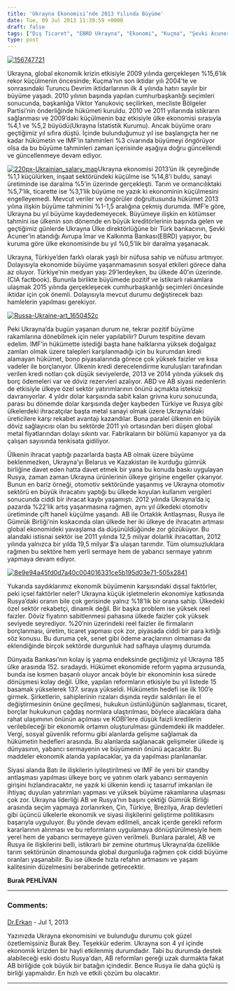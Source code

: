 ```yaml
---
title: 'Ukrayna Ekonomisi’nde 2013 Yılında Büyüme'
date: Tue, 09 Jul 2013 11:39:59 +0000
draft: false
tags: ["Dış Ticaret", "EBRD Ukrayna", "Ekonomi", "Kuçma", "Şevki Acuner", "Ukrayan tarım", "Ukrayna", "Ukrayna büyüme", "Ukrayna Ekonomik Büyüme", "Ukrayna Ekonomisi", "Ukrayna ekonomisi 2013", "Ukrayna sanayi", "Yaşam"]
type: post
---
```


[![156747721](http://burakpehlivan.org/wp-content/uploads/2013/07/156747721.jpg)](http://burakpehlivan.org/1546/ukrayna-ekonomisinde-2013te-buyume-burak-pehlivan/attachment/156747721/)




Ukrayna, global ekonomik krizin etkisiyle 2009 yılında gerçekleşen %15,6’lık rekor küçülmenin öncesinde; Kuçma’nın son iktidar yılı 2004’te ve sonrasındaki Turuncu Devrim iktidarlarının ilk 4 yılında hatırı sayılır bir büyüme yaşadı. 2010 yılının başında yapılan cumhurbaşkanlığı seçimleri sonucunda, başkanlığa Viktor Yanukoviç seçilirken, mecliste Bölgeler Partisi’nin önderliğinde hükümeti kuruldu. 2010 ve 2011 yıllarında istikrarın sağlanması ve 2009’daki küçülmenin baz etkisiyle ülke ekonomisi sırasıyla %4,1 ve %5,2 büyüdü(Ukrayna İstatistik Kurumu). Ancak büyüme oranı geçtiğimiz yıl sıfıra düştü. İçinde bulunduğumuz yıl ise başlangıçta her ne kadar hükümetin ve IMF’in tahminleri %3 civarında büyümeyi öngörüyor olsa da bu büyüme tahminleri zaman içerisinde aşağıya doğru güncellendi ve güncellenmeye devam ediyor.




[![220px-Ukrainian_salary_map](http://burakpehlivan.org/wp-content/uploads/2013/07/220px-Ukrainian_salary_map.png)](http://burakpehlivan.org/1546/ukrayna-ekonomisinde-2013te-buyume-burak-pehlivan/220px-ukrainian_salary_map/)Ukrayna ekonomisi 2013’ün ilk çeyreğinde %1,1 küçülürken, inşaat sektöründeki küçülme ise %14,8’i buldu, sanayi üretiminde ise daralma %5’in üzerinde gerçekleşti. Tarım ve ormancılıktaki %5,7’lik, ticarette ise %3,1’lik büyüme ne yazık ki ekonominin küçülmesini engelleyemedi. Mevcut veriler ve öngörüler doğrultusunda hükümet 2013 yılına ilişkin büyüme tahminini %1-1,5 aralığına çekmiş durumda. IMF’e göre, Ukrayna bu yıl büyüme kaydedemeyecek. Büyümeye ilişkin en kötümser tahmini ise ülkenin son dönemde en büyük kreditörlerinin başında gelen ve geçtiğimiz günlerde Ukrayna Ülke direktörlüğüne bir Türk bankacının, Şevki Acuner’in atandığı Avrupa İmar ve Kalkınma Bankası(EBRD) yapıyor, bu kuruma göre ülke ekonomisinde bu yıl %0,5’lik bir daralma yaşanacak.




Ukrayna, Türkiye’den farklı olarak yaşlı bir nüfusa sahip ve nüfusu artmıyor. Dolayısıyla ekonomide büyüme yaşanmamasının sosyal etkileri görece daha az oluyor. Türkiye’nin medyan yaşı 29’lerdeyken, bu ülkede 40’ın üzerinde. (CIA factbook). Bununla birlikte büyümede pozitif ve istikrarlı rakamlara ulaşmak 2015 yılında gerçekleşecek cumhurbaşkanlığı seçimleri öncesinde iktidar için çok önemli. Dolayısıyla mevcut durumu değiştirecek bazı hamlelerin yapılması gerekiyor.




[![Russa-Ukraine-art_1650452c](http://burakpehlivan.org/wp-content/uploads/2013/07/Russa-Ukraine-art_1650452c.jpg)](http://burakpehlivan.org/1546/ukrayna-ekonomisinde-2013te-buyume-burak-pehlivan/russa-ukraine-art_1650452c/)




Peki Ukrayna’da bugün yaşanan durum ne, tekrar pozitif büyüme rakamlarına dönebilmek için neler yapılabilir? Durum tespitine devam edelim. IMF’in hükümette istediği başta hane halklarına yüksek doğalgaz zamları olmak üzere talepleri karşılanmadığı için bu kurumdan kredi alamayan hükümet, bono piyasalarında görece çok yüksek faizler ve kısa vadeler ile borçlanıyor. Ülkenin kredi derecelendirme kuruluşları tarafından verilen kredi notları çok düşük seviyelerde, 2013 ve 2014 yılında yüksek dış borç ödemeleri var ve döviz rezervleri azalıyor. ABD ve AB siyasi nedenlerin de etkisiyle ülkeye özel sektör yatırımlarının önünü açmakta isteksiz davranıyorlar. 4 yıldır dolar karşısında sabit kalan grivna kuru sonucunda, parası bu dönemde dolar karşısında değer kaybeden Türkiye ve Rusya gibi ülkelerdeki ihracatçılar başta metal sanayi olmak üzere Ukrayna’daki üreticilere karşı rekabet avantajı kazandılar. Buna paralel ülkenin en büyük döviz sağlayıcısı olan bu sektörde 2011 yılı ortasından beri düşen global metal fiyatlarından dolayı sıkıntı var. Fabrikaların bir bölümü kapanıyor ya da çalışan sayısında tenkisata gidiliyor.




Ülkenin ihracat yaptığı pazarlarda başta AB olmak üzere büyüme beklenmezken, Ukrayna’yı Belarus ve Kazakistan ile kurduğu gümrük birliğine davet eden hatta davet etmek bir yana bu konuda baskı uygulayan Rusya, zaman zaman Ukrayna ürünlerinin ülkeye girişine engeller çıkarıyor. Bunun en bariz örneği, otomotiv sektöründe yaşanmış ve Ukrayna otomotiv sektörü en büyük ihracatını yaptığı bu ülkede koyulan kullanım vergileri sonucunda ciddi bir ihracat kaybı yaşamıştı. 2012 yılında Ukrayna’da iç pazarda %22’lik artış yaşanmasına rağmen, aynı yıl ülkedeki otomotiv üretiminde çift haneli küçülme yaşandı. AB ile Ortaklık Antlaşması, Rusya ile Gümrük Birliği’nin kıskacında olan ülkede her iki ülkeye de ihracatın artması global ekonomideki yavaşlama da düşünüldüğünde zor gözüküyor. Bu alandaki istisnai sektör ise 2011 yılında 12,5 milyar dolarlık ihracattan, 2012 yılında yalnızca bir yılda 19,5 milyar $’a ulaşan tarımdır. Tüm olumsuzluklara rağmen bu sektöre hem yerli sermaye hem de yabancı sermaye yatırım yapmaya devam ediyor.




[![8e9e94a45fd0d7a40c004016331ce5b195d03e71-505x2841](http://burakpehlivan.org/wp-content/uploads/2013/07/8e9e94a45fd0d7a40c004016331ce5b195d03e71.jpg)](http://burakpehlivan.org/1546/ukrayna-ekonomisinde-2013te-buyume-burak-pehlivan/8e9e94a45fd0d7a40c004016331ce5b195d03e71-505x2841/)




Yukarıda saydıklarımız ekonomik büyümenin karşısındaki dışsal faktörler, peki içsel faktörler neler? Ukrayna küçük işletmelerin ekonomiye katkısında Rusya’daki oranın bile çok gerisinde yalnız %18’lik bir orana sahip. Ülkedeki özel sektör rekabetçi, dinamik değil. Bir başka problem ise yüksek reel faizler. Döviz fiyatınn sabitlenmesi pahasına ülkede faizler çok yüksek seviyede seyrediyor. %20’nin üzerindeki reel faizler ile firmaların borçlanması, üretim, ticaret yapması çok zor, piyasada ciddi bir para kıtlığı söz konusu. Bu duruma çek, senet gibi ödeme araçlarının olmaması da eklendiğinde birçok sektörde durgunluk had safhaya ulaşmış durumda.




Dünyada Bankası’nın kolay iş yapma endeksinde geçtiğimiz yıl Ukrayna 185 ülke arasında 152. sıradaydı. Hükümet ekonomide reform yapma arzusunda, bunda ise kısmen başarılı oluyor ancak böyle bir ekonominin kısa sürede dönüşmesi kolay değil. Ülke, yapılan reformların etkisiyle bu yıl listede 15 basamak yükselerek 137. sıraya yükseldi. Hükümetin hedefi ise ilk 100’e girmek. Şirketlerin, sahiplerinin rızaları dışında reydır saldırıları ile el değiştirmesinin önüne geçilmesi, hukukun üstünlüğünün sağlanması, ticaret, borçlar hukukunun çağdaş normlara ulaştırılması, böylece alacaklara daha rahat ulaşımının önünün açılması ve KOBİ’lere düşük faizli kredilerin verilebileceği bir ekonomik ortamın oluşturulması gündemdeki ilk maddeler. Vergi, sosyal güvenlik reformu gibi alanlarda gelişme sağlamak da hükümetin hedefleri arasında. Bu alanlarda sağlanacak gelişmeler ülkede iş dünyasının, yabancı sermayenin ve büyümenin önünü açacaktır. Bu maddeler ekonomik alanda yapılacaklar, ya da yapılması planlananlar.




Siyasi alanda Batı ile ilişkilerin iyileştirilmesi ve IMF ile yeni bir standby antlaşması yapılması ülkeye borç ve yatırım olark yabancı sermayenin girişini hızlandıracaktır, ne yazık ki ülkenin kendi iç tasarruf imkanları ile ihtiyaç duyulan yatırımları yapması ve yüksek büyüme rakamlarına ulaşması çok zor. Ukrayna liderliği AB ve Rusya’nın başını çektiği Gümrük Birliği arasında seçim yapmaya zorlanırken, Çin, Türkiye, Brezilya, Arap devletleri gibi üçüncü ülkelerle ekonomik ve siyasi ilişkilerini geliştirme politikasını başarıyla uyguluyor. Bu yönde devam edilmeli, ancak içerde gerekli reform kararlarının alınması ve bu reformların uygulamaya dönüştürülmesiyle hem yerel hem de yabancı sermayeye güven verilmeli. Bunlara paralel, AB ve Rusya ile ilişkilerini belli, istikrarlı bir zemine oturtmuş Ukrayna’da özellikle tarım sektörünün dinamosunda global durgunluğa rağmen çok ciddi büyüme oranları yaşanabilir. Bu ise ülkede hızla refahın artmasını ve yaşam kalitesinin düzelmesini beraberinde getirecektir.




**Burak PEHLİVAN**



---
### Comments:
#### 
[Dr.Erkan](http://www.erkanakilli.com.tr "eakil@hotmail.com") - <time datetime="2013-07-15 23:07:27">Jul 1, 2013</time>

Yazınızda Ukrayna ekonomisini ve bulunduğu durumu çok güzel özetlemişsiniz Burak Bey. Teşekkür ederim.
Ukrayna son 4 yıl içinde ekonomik krizden bir hayli etkilenmiş durumdadır. Tabi bu durumda destek alabileceği eski dostu Rusya'dan, AB reformları gereği uzak durmakta fakat AB birliğide çok büyük bir batağın içindedir. Bence Rusya ile daha güçlü iş birliği yapmalıdır. En hızlı ve etkili çözüm bu olacaktır.
<hr />

